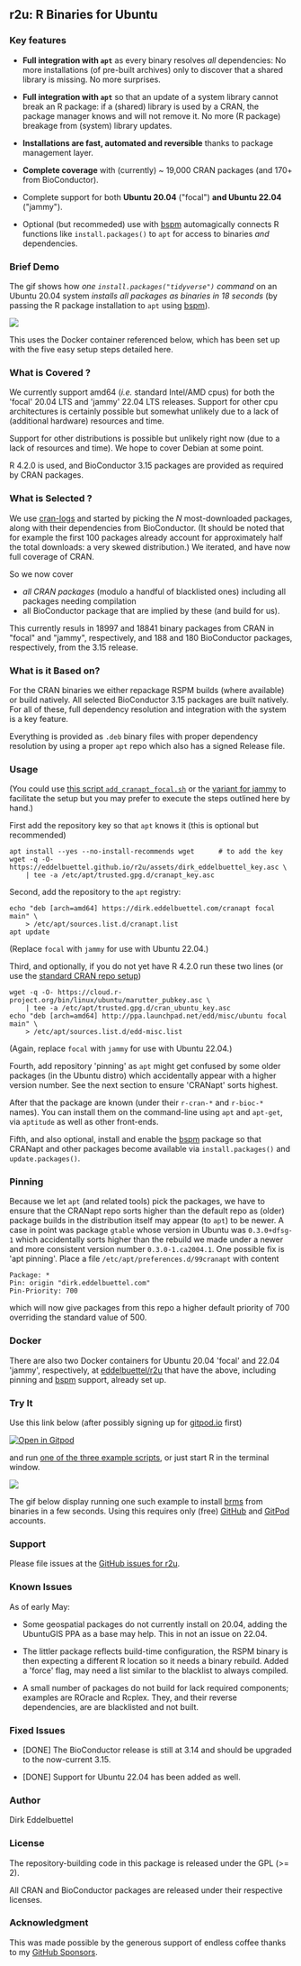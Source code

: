 
## r2u:  R Binaries for Ubuntu

### Key features

- **Full integration with `apt`** as every binary resolves _all_ dependencies: No
  more installations (of pre-built archives) only to discover that a shared
  library is missing. No more surprises.

- **Full integration with `apt`** so that an update of a system library
  cannot break an R package: if a (shared) library is used by a CRAN, the
  package manager knows and will not remove it.  No more (R package) breakage
  from (system) library updates.

- **Installations are fast, automated and reversible** thanks to package
  management layer.

- **Complete coverage** with (currently) ~ 19,000 CRAN packages
  (and 170+ from BioConductor).

- Complete support for both **Ubuntu 20.04** ("focal") **and Ubuntu 22.04** ("jammy").

- Optional (but recommeded) use with [bspm](https://cloud.r-project.org/package=bspm) 
  automagically connects R functions like `install.packages()` to `apt` for access to binaries 
  _and_ dependencies.


### Brief Demo

The gif shows how _one `install.packages("tidyverse")` command_ on an Ubuntu
20.04 system _installs all packages as binaries in 18 seconds_ (by passing the
R package installation to `apt` using [bspm](https://cloud.r-project.org/package=bspm)).

![](https://eddelbuettel.github.io/r2u/assets/tidyverse_from_r2u_2022-05-04_17-09.gif)

This uses the Docker container referenced below, which has been set up with
the five easy setup steps detailed here.


### What is Covered ?

We currently support amd64 (_i.e._ standard Intel/AMD cpus) for both the 'focal' 20.04 LTS and
'jammy' 22.04 LTS releases.  Support for other cpu architectures is certainly possible but somewhat
unlikely due to a lack of (additional hardware) resources and time.

Support for other distributions is possible but unlikely right now (due to a lack of resources and
time). We hope to cover Debian at some point.

R 4.2.0 is used, and BioConductor 3.15 packages are provided as required by CRAN packages.


### What is Selected ?

We use [cran-logs](https://cran-logs.rstudio.com/) and started by picking the _N_
most-downloaded packages, along with their dependencies from BioConductor.
(It should be noted that for example the first 100 packages already account
for approximately half the total downloads: a very skewed distribution.) We
iterated, and have now full coverage of CRAN.

So we now cover

- *all CRAN packages* (modulo a handful of blacklisted ones) including all packages needing compilation
- all BioConductor package that are implied by these (and build for us).

This currently resuls in 18997 and 18841 binary packages from CRAN in "focal" and "jammy",
respectively, and 188 and 180 BioConductor packages, respectively, from the 3.15 release.


### What is it Based on?

For the CRAN binaries we either repackage RSPM builds (where available) or
build natively. All selected BioConductor 3.15 packages are built natively.
For all of these, full dependency resolution and integration with the system
is a key feature.

Everything is provided as `.deb` binary files with proper dependency
resolution by using a proper `apt` repo which also has a signed Release file.


### Usage

(You could use [this script
`add_cranapt_focal.sh`](https://github.com/eddelbuettel/r2u/blob/master/inst/scripts/add_cranapt_focal.sh)
or the [variant for
jammy](https://github.com/eddelbuettel/r2u/blob/master/inst/scripts/add_cranapt_jammy.sh)
to facilitate the setup but you may prefer to execute the steps outlined here
by hand.)

First add the repository key so that `apt` knows it (this is optional but recommended)

    apt install --yes --no-install-recommends wget  	# to add the key
    wget -q -O- https://eddelbuettel.github.io/r2u/assets/dirk_eddelbuettel_key.asc \
        | tee -a /etc/apt/trusted.gpg.d/cranapt_key.asc

Second, add the repository to the `apt` registry:

    echo "deb [arch=amd64] https://dirk.eddelbuettel.com/cranapt focal main" \
        > /etc/apt/sources.list.d/cranapt.list
    apt update

(Replace `focal` with `jammy` for use with Ubuntu 22.04.)

Third, and optionally, if you do not yet have R 4.2.0 run these two lines (or
use the [standard CRAN repo setup](https://cloud.r-project.org/bin/linux/ubuntu/))

    wget -q -O- https://cloud.r-project.org/bin/linux/ubuntu/marutter_pubkey.asc \
        | tee -a /etc/apt/trusted.gpg.d/cran_ubuntu_key.asc
    echo "deb [arch=amd64] http://ppa.launchpad.net/edd/misc/ubuntu focal main" \
        > /etc/apt/sources.list.d/edd-misc.list

(Again, replace `focal` with `jammy` for use with Ubuntu 22.04.)

Fourth, add repository 'pinning' as `apt` might get confused by some older
packages (in the Ubuntu distro) which accidentally appear with a higher
version number. See the next section to ensure 'CRANapt' sorts highest.

After that the package are known (under their `r-cran-*` and `r-bioc-*`
names).  You can install them on the command-line using `apt` and `apt-get`,
via `aptitude` as well as other front-ends.

Fifth, and also optional, install and enable the
[bspm](https://cloud.r-project.org/package=bspm) package so that CRANapt and
other packages become available via `install.packages()` and
`update.packages()`.



### Pinning

Because we let `apt` (and related tools) pick the packages, we have to ensure
that the CRANapt repo sorts higher than the default repo as (older)
package builds in the distribution itself may appear (to `apt`) to be
newer. A case in point was package `gtable` whose version in Ubuntu was
`0.3.0+dfsg-1` which accidentally sorts higher than the rebuild we made under
a newer and more consistent version number `0.3.0-1.ca2004.1`.  One possible
fix is 'apt pinning'. Place a file `/etc/apt/preferences.d/99cranapt` with content

    Package: *
    Pin: origin "dirk.eddelbuettel.com"
    Pin-Priority: 700

which will now give packages from this repo a higher default priority of 700
overriding the standard value of 500.


### Docker

There are also two Docker containers for Ubuntu 20.04 'focal' and 22.04 'jammy', respectively, at
[eddelbuettel/r2u](https://hub.docker.com/repository/docker/eddelbuettel/r2u) that have the above,
including pinning and [bspm](https://cran.r-project.org/package=bspm) support, already set up.


### Try It

Use this link below (after possibly signing up for
[gitpod.io](https://gitpod.io/) first)

[![Open in Gitpod](https://gitpod.io/button/open-in-gitpod.svg)](https://gitpod.io/#https://github.com/eddelbuettel/r2u)

and run [one of the three example
scripts](https://github.com/eddelbuettel/r2u/tree/master/inst/examples), or
just start R in the terminal window.

![](https://eddelbuettel.github.io/r2u/assets/gitpod_brms_2022-05-08_11-21.gif)

The gif below display running one such example to install
[brms](https://github.com/paul-buerkner/brms) from binaries in a few seconds.  Using this requires
only (free) [GitHub](https://github.com) and [GitPod](https://gitpod.io) accounts.


### Support

Please file issues at the [GitHub issues for r2u](https://github.com/eddelbuettel/r2u/issues).


### Known Issues

As of early May:

- Some geospatial packages do not currently install on 20.04, adding the UbuntuGIS PPA as a base may
  help. This in not an issue on 22.04.

- The littler package reflects build-time configuration, the RSPM binary is then expecting a
  different R location so it needs a binary rebuild. Added a 'force' flag, may need a list similar
  to the blacklist to always compiled.

- A small number of packages do not build for lack required components; examples are ROracle and
  Rcplex.  They, and their reverse dependencies, are are blacklisted and not built.

### Fixed Issues

- [DONE] The BioConductor release is still at 3.14 and should be upgraded to the
  now-current 3.15.

- [DONE] Support for Ubuntu 22.04 has been added as well.

### Author

Dirk Eddelbuettel

### License

The repository-building code in this package is released under the GPL (>= 2).

All CRAN and BioConductor packages are released under their respective licenses.

### Acknowledgment

This was made possible by the generous support of endless coffee thanks to my
[GitHub Sponsors](https://github.com/sponsors/eddelbuettel).
